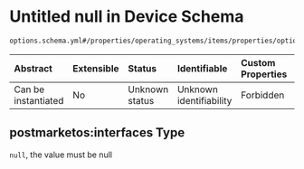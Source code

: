 # Untitled null in Device Schema

```txt
options.schema.yml#/properties/operating_systems/items/properties/options/items/properties/remote_values/properties/postmarketos:interfaces
```



| Abstract            | Extensible | Status         | Identifiable            | Custom Properties | Additional Properties | Access Restrictions | Defined In                                                          |
| :------------------ | :--------- | :------------- | :---------------------- | :---------------- | :-------------------- | :------------------ | :------------------------------------------------------------------ |
| Can be instantiated | No         | Unknown status | Unknown identifiability | Forbidden         | Allowed               | none                | [device.schema.json*](../device.schema.json "open original schema") |

## postmarketos:interfaces Type

`null`, the value must be null

